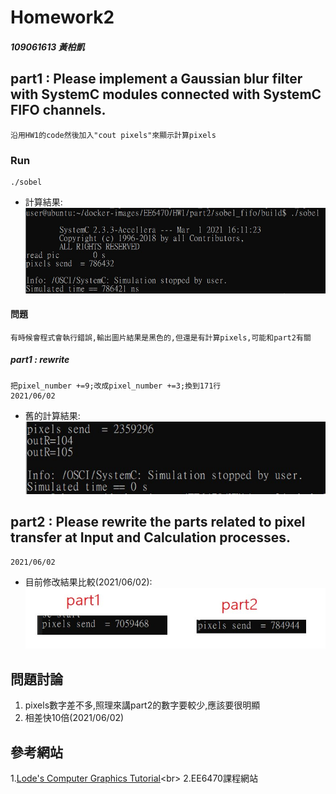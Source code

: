 # Homework2

##### 109061613 黃柏凱


## part1 : Please implement a Gaussian blur filter with SystemC modules connected with SystemC FIFO channels.
    沿用HW1的code然後加入"cout pixels"來顯示計算pixels
### Run 
```
./sobel
```
* 計算結果:<br>
    ![](https://github.com/twyayaya/ee6470/blob/master/hw2/old_pixels_send_pic.jpg)

#### 問題
    有時候會程式會執行錯誤,輸出圖片結果是黑色的,但還是有計算pixels,可能和part2有關
    
##### part1 : rewrite
    把pixel_number +=9;改成pixel_number +=3;換到171行
    2021/06/02
    
* 舊的計算結果:<br>
    ![](https://github.com/twyayaya/ee6470/blob/master/hw2/part1_rewrite/part1_rewrite_plus9.jpg)

## part2 : Please rewrite the parts related to pixel transfer at Input and Calculation processes.
    2021/06/02
    

* 目前修改結果比較(2021/06/02):<br>
    ![](https://github.com/twyayaya/ee6470/blob/master/hw2/hw2_new_pic.jpg)

## 問題討論
1. pixels數字差不多,照理來講part2的數字要較少,應該要很明顯
2. 相差快10倍(2021/06/02)

## 參考網站
1.[Lode's Computer Graphics Tutorial](https://lodev.org/cgtutor/filtering.html#Gaussian_Blur_)<br>
2.EE6470課程網站<br>

